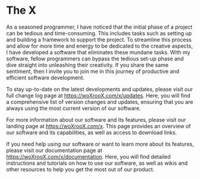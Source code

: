 # The X

As a seasoned programmer, I have noticed that the initial phase of a project can be tedious and time-consuming. This includes tasks such as setting up and building a framework to support the project. To streamline this process and allow for more time and energy to be dedicated to the creative aspects, I have developed a software that eliminates these mundane tasks. With my software, fellow programmers can bypass the tedious set-up phase and dive straight into unleashing their creativity. If you share the same sentiment, then I invite you to join me in this journey of productive and efficient software development.

To stay up-to-date on the latest developments and updates, please visit our full change log page at https://woXrooX.com/x/updates. Here, you will find a comprehensive list of version changes and updates, ensuring that you are always using the most current version of our software.

For more information about our software and its features, please visit our landing page at https://woXrooX.com/x. This page provides an overview of our software and its capabilities, as well as access to download links.

If you need help using our software or want to learn more about its features, please visit our documentation page at https://woXrooX.com/x/documentation. Here, you will find detailed instructions and tutorials on how to use our software, as well as wikis and other resources to help you get the most out of our product.
